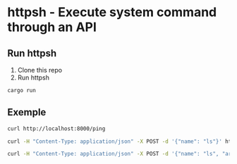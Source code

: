 # httpsh - Execute system command through an API

## Run httpsh
1. Clone this repo
2. Run httpsh
```bash
cargo run
```

## Exemple

```bash
curl http://localhost:8000/ping
```

```bash
curl -H "Content-Type: application/json" -X POST -d '{"name": "ls"}' http://localhost:8000/cmd/exec
```

```bash
curl -H "Content-Type: application/json" -X POST -d '{"name": "ls", "args": ["-l", "-a"]}' http://localhost:8000/cmd/exec
```
